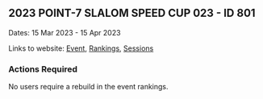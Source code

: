 ## 2023 POINT-7 SLALOM SPEED CUP 023 - ID 801

Dates: 15 Mar 2023 - 15 Apr 2023

Links to website: [Event](https://www.gps-speedsurfing.com/default.aspx?mnu=event&val=801), [Rankings](https://www.gps-speedsurfing.com/default.aspx?mnu=eventranking&val=801), [Sessions](https://www.gps-speedsurfing.com/default.aspx?mnu=eventsessions&val=801)

### Actions Required

No users require a rebuild in the event rankings.

